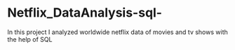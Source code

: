 # Netflix_DataAnalysis-sql-
In this project I analyzed worldwide netflix data of movies and tv shows with the help of SQL
